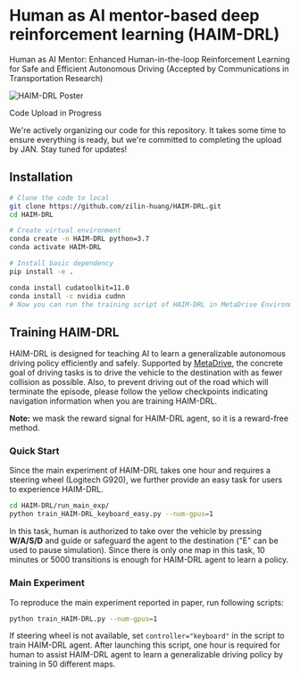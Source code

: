 # Human as AI mentor-based deep reinforcement learning (HAIM-DRL)

Human as AI Mentor: Enhanced Human-in-the-loop Reinforcement Learning for Safe and Efficient Autonomous Driving (Accepted by Communications in Transportation Research)

![HAIM-DRL Poster](HAIM-DRL_Poster.png)


Code Upload in Progress

We're actively organizing our code for this repository. It takes some time to ensure everything is ready, but we're committed to completing the upload by JAN. Stay tuned for updates!



## Installation

```bash
# Clone the code to local
git clone https://github.com/zilin-huang/HAIM-DRL.git
cd HAIM-DRL

# Create virtual environment
conda create -n HAIM-DRL python=3.7
conda activate HAIM-DRL

# Install basic dependency
pip install -e .

conda install cudatoolkit=11.0
conda install -c nvidia cudnn
# Now you can run the training script of HAIM-DRL in MetaDrive Environment.
```
## Training HAIM-DRL
HAIM-DRL is designed for teaching AI to learn a generalizable autonomous driving policy efficiently and safely.
Supported by [MetaDrive](https://github.com/decisionforce/metadrive), the concrete goal of driving tasks is to drive the vehicle to the destination with as fewer collision as possible. 
Also, to prevent driving out of the road which will terminate the episode, please follow the yellow checkpoints indicating navigation information when you are training HAIM-DRL.

**Note:** we mask the reward signal for HAIM-DRL agent, so it is a reward-free method.

### Quick Start
Since the main experiment of HAIM-DRL takes one hour and requires a steering wheel (Logitech G920), we further provide an 
easy task for users to experience HAIM-DRL.
```bash
cd HAIM-DRL/run_main_exp/
python train_HAIM-DRL_keyboard_easy.py --num-gpus=1
```
In this task, human is authorized to take over the vehicle by pressing **W/A/S/D** and guide or safeguard the agent to 
the destination ("E" can be used to pause simulation). 
Since there is only one map in this task, 10 minutes or 5000 transitions is enough for HAIM-DRL agent to learn a policy.

### Main Experiment
To reproduce the main experiment reported in paper, run following scripts:
```bash
python train_HAIM-DRL.py --num-gpus=1
```
If steering wheel is not available, set ```controller="keyboard"``` in the script to train HAIM-DRL agent. After launching this script,
one hour is required for human to assist HAIM-DRL agent to learn a generalizable driving policy by training in 50 different maps.
